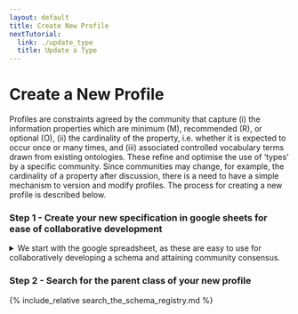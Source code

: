 ```yaml
---
layout: default
title: Create New Profile
nextTutorial:
  link: ./update_type
  title: Update a Type
---
```


# Create a New Profile
Profiles are constraints agreed by the community that capture (i) the information properties which are minimum (M), recommended (R), or optional (O), (ii) the cardinality of the property, i.e. whether it is expected to occur once or many times, and (iii) associated controlled vocabulary terms drawn from existing ontologies. These refine and optimise the use of ‘types’ by a specific community. Since communities may change, for example, the cardinality of a property after discussion, there is a need to have a simple mechanism to version and modify profiles. The process for creating a new profile is described below.

### Step 1 - Create your new specification in google sheets for ease of collaborative development
<details>
  <summary>We start with the google spreadsheet, as these are easy to use for collaboratively developing a schema and attaining community consensus.</summary>
  
 - Follow [steps 1-6](https://github.com/BioSchemas/bioschemas.github.io/blob/master/pages/_tutorials/howto/howto_create_new_profile.md) for creating a new profile/type as a google spreadsheet. This will serve as your reference for creating and registering the new type in the Data Discovery Engine.
 - If you are familiar with programming or are comfortable with json schema, you can look at existing json files for Bioschemas types (for example, the BioChemEntity json), use scripts to convert your spreadsheet to jsonld, and skip ahead to testing your schema.
  
</details>

### Step 2 - Search for the parent class of your new profile
{% include_relative search_the_schema_registry.md %}
